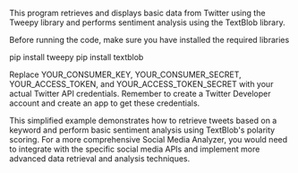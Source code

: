 This program retrieves and displays basic data from Twitter using the Tweepy library and performs sentiment analysis using the TextBlob library.

Before running the code, make sure you have installed the required libraries

pip install tweepy
pip install textblob

Replace YOUR_CONSUMER_KEY, YOUR_CONSUMER_SECRET, YOUR_ACCESS_TOKEN, and YOUR_ACCESS_TOKEN_SECRET with your actual Twitter API credentials. Remember to create a Twitter Developer account and create an app to get these credentials.

This simplified example demonstrates how to retrieve tweets based on a keyword and perform basic sentiment analysis using TextBlob's polarity scoring. For a more comprehensive Social Media Analyzer, you would need to integrate with the specific social media APIs and implement more advanced data retrieval and analysis techniques.


